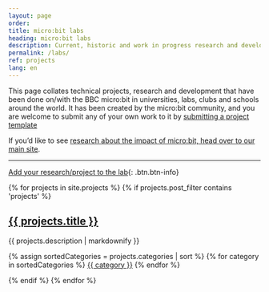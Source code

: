 ```yaml
---
layout: page
order:
title: micro:bit labs
heading: micro:bit labs
description: Current, historic and work in progress research and development projects relating to technical aspects of the micro:bit.
permalink: /labs/
ref: projects
lang: en
---
```


This page collates technical projects, research and development that have been done on/with the BBC micro:bit in universities, labs, clubs and schools around the world. It has been created by the micro:bit community, and you are welcome to submit any of your own work to it by [submitting a project template](https://github.com/microbit-foundation/dev-docs/issues/new?template=labs.md)

If you’d like to see [research about the impact of micro:bit, head over to our main site](https://microbit.org/research/). 

---  

[Add your research/project to the lab](https://github.com/microbit-foundation/dev-docs/issues/new?template=labs.md){: .btn.btn-info}

{% for projects in site.projects %}
  {% if projects.post_filter contains 'projects' %}
  <div class="project-post">
  <h2>
    <a href="{{ projects.permalink }}">
    {{ projects.title }}
    </a>
  </h2>
  <p>{{ projects.description | markdownify }}</p>
  <div class="categories">
    {% assign sortedCategories = projects.categories | sort %}
    {% for category in sortedCategories %}
        <span class="category">
            <a href="/projects/category/{{ category }}" class="btn btn-info">{{ category }}</a>
        </span>
    {% endfor %}
  </div>
  </div>

  {% endif %}
{% endfor %}
